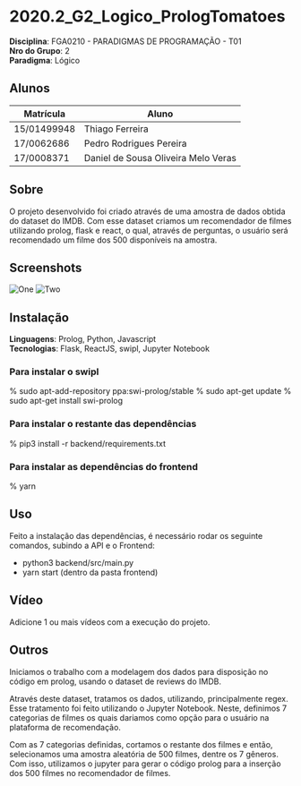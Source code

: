 # 2020.2_G2_Logico_PrologTomatoes

**Disciplina**: FGA0210 - PARADIGMAS DE PROGRAMAÇÃO - T01 <br>
**Nro do Grupo**: 2<br>
**Paradigma**: Lógico<br>

## Alunos
|Matrícula | Aluno |
| -- | -- |
| 15/01499948  |  Thiago Ferreira |
| 17/0062686  |  Pedro Rodrigues Pereira |
| 17/0008371  |  Daniel de Sousa Oliveira Melo Veras |

## Sobre 
O projeto desenvolvido foi criado através de uma amostra de dados obtida do dataset do IMDB. Com esse dataset criamos um recomendador de filmes utilizando prolog, flask e react, o qual, através de perguntas, o usuário será recomendado um filme dos 500 disponíveis na amostra.


## Screenshots
![One](https://user-images.githubusercontent.com/48137972/112924078-daefef00-90e5-11eb-8fee-50a75aa33221.png)
![Two](https://user-images.githubusercontent.com/48137972/112924085-e0e5d000-90e5-11eb-9187-bf7e85ef6ac3.png)


## Instalação 
**Linguagens**: Prolog, Python, Javascript<br>
**Tecnologias**: Flask, ReactJS, swipl, Jupyter Notebook<br>

### Para instalar o swipl

% sudo apt-add-repository ppa:swi-prolog/stable
% sudo apt-get update
% sudo apt-get install swi-prolog

### Para instalar o restante das dependências
% pip3 install -r backend/requirements.txt

### Para instalar as dependências do frontend
% yarn

## Uso 

Feito a instalação das dependências, é necessário rodar os seguinte comandos, subindo a API e o Frontend:

* python3 backend/src/main.py
* yarn start (dentro da pasta frontend)

## Vídeo
Adicione 1 ou mais vídeos com a execução do projeto.

## Outros 
Iniciamos o trabalho com a modelagem dos dados para disposição no código em prolog, usando o dataset de reviews do IMDB.

Através deste dataset, tratamos os dados, utilizando, principalmente regex. Esse tratamento foi feito utilizando o Jupyter Notebook. Neste, definimos 7 categorias de filmes os quais dariamos como opção para o usuário na plataforma de recomendação. 

Com as 7 categorias definidas, cortamos o restante dos filmes e então, selecionamos uma amostra aleatória de 500 filmes, dentre os 7 gêneros. Com isso, utilizamos o jupyter para gerar o código prolog para a inserção dos 500 filmes no recomendador de filmes.

